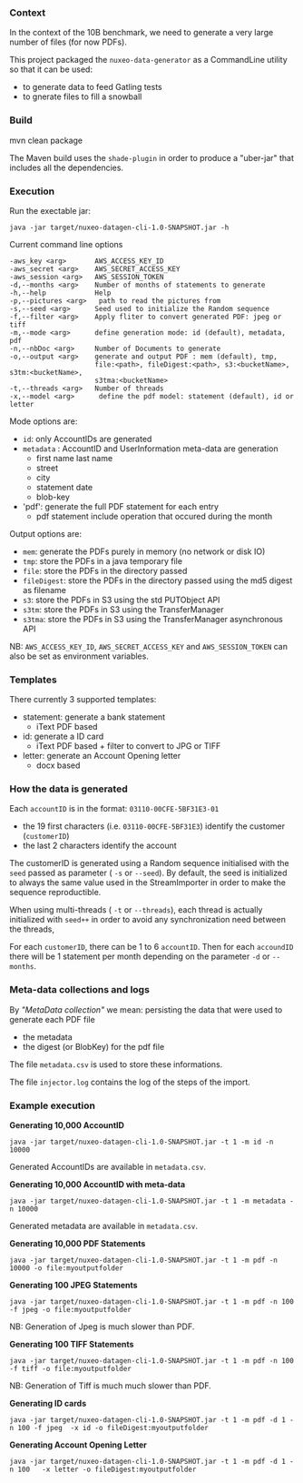 
### Context

In the context of the 10B benchmark, we need to generate a very large number of files (for now PDFs).

This project packaged the `nuxeo-data-generator` as a CommandLine utility so that it can be used:

 - to generate data to feed Gatling tests
 - to gnerate files to fill a snowball

### Build

   mvn clean package

The Maven build uses the `shade-plugin` in order to produce a "uber-jar" that includes all the dependencies.

### Execution

Run the exectable jar:

    java -jar target/nuxeo-datagen-cli-1.0-SNAPSHOT.jar -h

Current command line options 

    -aws_key <arg>       AWS_ACCESS_KEY_ID
    -aws_secret <arg>    AWS_SECRET_ACCESS_KEY
    -aws_session <arg>   AWS_SESSION_TOKEN
    -d,--months <arg>    Number of months of statements to generate
    -h,--help            Help
    -p,--pictures <arg>   path to read the pictures from
    -s,--seed <arg>      Seed used to initialize the Random sequence 
    -f,--filter <arg>    Apply fliter to convert generated PDF: jpeg or tiff
    -m,--mode <arg>      define generation mode: id (default), metadata, pdf
    -n,--nbDoc <arg>     Number of Documents to generate
    -o,--output <arg>    generate and output PDF : mem (default), tmp,
                         file:<path>, fileDigest:<path>, s3:<bucketName>, s3tm:<bucketName>,
                         s3tma:<bucketName>
    -t,--threads <arg>   Number of threads
    -x,--model <arg>      define the pdf model: statement (default), id or letter


Mode options are:

 - `id`: only AccountIDs are generated 
 - `metadata` : AccountID and UserInformation meta-data are generation 
    - first name last name
    - street
    - city
    - statement date
    - blob-key
 - 'pdf': generate the full PDF statement for each entry
    - pdf statement include operation that occured during the month

Output options are:

 - `mem`: generate the PDFs purely in memory (no network or disk IO)
 - `tmp`: store the PDFs in a java temporary file
 - `file`: store the PDFs in the directory passed 
 - `fileDigest`: store the PDFs in the directory passed using the md5 digest as filename
 - `s3`: store the PDFs in S3 using the std PUTObject API
 - `s3tm`: store the PDFs in S3 using the TransferManager
 - `s3tma`: store the PDFs in S3 using the TransferManager asynchronous API

NB: `AWS_ACCESS_KEY_ID`, `AWS_SECRET_ACCESS_KEY` and `AWS_SESSION_TOKEN` can also be set as environment variables.

### Templates

There currently 3 supported templates:

 - statement: generate a bank statement
    - iText PDF based
 - id: generate a ID card 
    - iText PDF based + filter to convert to JPG or TIFF
 - letter: generate an Account Opening letter
    - docx based

### How the data is generated

Each `accountID` is in the format: `03110-00CFE-5BF31E3-01`

 - the 19 first characters (i.e. `03110-00CFE-5BF31E3`) identify the customer (`customerID`)
 - the last 2 characters identify the account

The customerID is generated using a Random sequence initialised with the `seed` passed as parameter ( `-s` or `--seed`).
By default, the seed is initialized to always the same value used in the StreamImporter in order to make the sequence reproductible.

When using multi-threads ( `-t` or `--threads`), each thread is actually initialized with `seed++` in order to avoid any synchronization need between the threads,

For each `customerID`, there can be 1 to 6 `accountID`.
Then for each `accoundID` there will be 1 statement per month depending on the parameter `-d` or `--months`. 

### Meta-data collections and logs

By *"MetaData collection"* we mean: persisting the data that were used to generate each PDF file

 - the metadata 
 - the digest (or BlobKey) for the pdf file 

The file `metadata.csv` is used to store these informations.

The file `injector.log` contains the log of the steps of the import.

### Example execution

**Generating 10,000 AccountID**


    java -jar target/nuxeo-datagen-cli-1.0-SNAPSHOT.jar -t 1 -m id -n 10000

Generated AccountIDs are available in `metadata.csv`.

**Generating 10,000 AccountID with meta-data**


    java -jar target/nuxeo-datagen-cli-1.0-SNAPSHOT.jar -t 1 -m metadata -n 10000

Generated metadata are available in `metadata.csv`.

**Generating 10,000 PDF Statements**


    java -jar target/nuxeo-datagen-cli-1.0-SNAPSHOT.jar -t 1 -m pdf -n 10000 -o file:myoutputfolder

**Generating 100 JPEG Statements**


    java -jar target/nuxeo-datagen-cli-1.0-SNAPSHOT.jar -t 1 -m pdf -n 100 -f jpeg -o file:myoutputfolder

NB: Generation of Jpeg is much slower than PDF.

**Generating 100 TIFF Statements**


    java -jar target/nuxeo-datagen-cli-1.0-SNAPSHOT.jar -t 1 -m pdf -n 100 -f tiff -o file:myoutputfolder

NB: Generation of Tiff is much much slower than PDF.

**Generating ID cards**

    java -jar target/nuxeo-datagen-cli-1.0-SNAPSHOT.jar -t 1 -m pdf -d 1 -n 100 -f jpeg  -x id -o fileDigest:myoutputfolder

**Generating Account Opening Letter**

    java -jar target/nuxeo-datagen-cli-1.0-SNAPSHOT.jar -t 1 -m pdf -d 1 -n 100   -x letter -o fileDigest:myoutputfolder

